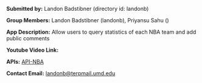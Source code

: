 **Submitted by:** Landon Badstibner (directory id: landonb)

**Group Members:** Landon Badstibner (landonb), Priyansu Sahu ()

**App Description:** Allow users to query statistics of each NBA team and add public comments

**Youtube Video Link:**

**APIs:** [API-NBA](https://rapidapi.com/api-sports/api/api-nba)

**Contact Email:** landonb@terpmail.umd.edu
